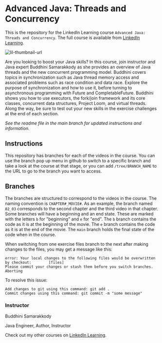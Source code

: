 # Advanced Java: Threads and Concurrency
This is the repository for the LinkedIn Learning course `Advanced Java: Threads and Concurrency`. The full course is available from [LinkedIn Learning][lil-course-url].

![lil-thumbnail-url]

Are you looking to boost your Java skills? In this course, join instructor and Java expert Buddhini Samarakkody as she provides an overview of Java threads and the new concurrent programming model. Buddhini covers topics in synchronization such as Java thread memory access and associated problems such as race condition and data race. Explore the purpose of synchronization and how to use it, before turning to asynchronous programming with Future and CompletableFuture. Buddhini shows you how to use executors, the fork/join framework and its core classes, concurrent data structures, Project Loom, and virtual threads. Along the way, be sure to test out your new skills in the exercise challenges at the end of each section.

_See the readme file in the main branch for updated instructions and information._

## Instructions
This repository has branches for each of the videos in the course. You can use the branch pop up menu in github to switch to a specific branch and take a look at the course at that stage, or you can add `/tree/BRANCH_NAME` to the URL to go to the branch you want to access.

## Branches
The branches are structured to correspond to the videos in the course. The naming convention is `CHAPTER#_MOVIE#`. As an example, the branch named `02_03` corresponds to the second chapter and the third video in that chapter. 
Some branches will have a beginning and an end state. These are marked with the letters `b` for "beginning" and `e` for "end". The `b` branch contains the code as it is at the beginning of the movie. The `e` branch contains the code as it is at the end of the movie. The `main` branch holds the final state of the code when in the course.

When switching from one exercise files branch to the next after making changes to the files, you may get a message like this:

    error: Your local changes to the following files would be overwritten by checkout:        [files]
    Please commit your changes or stash them before you switch branches.
    Aborting

To resolve this issue:
	
    Add changes to git using this command: git add .
	Commit changes using this command: git commit -m "some message"

 ### Instructor

Buddhini Samarakkody

Java Engineer, Author, Instructor
        

Check out my other courses on [LinkedIn Learning](https://www.linkedin.com/learning/instructors/buddhini-samarakkody?u=104).



[0]: # (Replace these placeholder URLs with actual course URLs)

[lil-course-url]: https://www.linkedin.com/learning/advanced-java-threads-and-concurrency
[lil-thumbnail-url]: https://media.licdn.com/dms/image/D560DAQFM76Oarhc2VA/learning-public-crop_675_1200/0/1712955344085?e=2147483647&v=beta&t=dPEMZnXIX1uXuEz-ILFKUTyjiWKDd0Px7A29okIq6Z0


